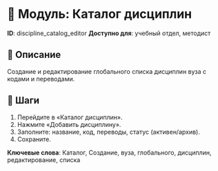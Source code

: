 # 📘 Модуль: Каталог дисциплин
**ID**: discipline_catalog_editor
**Доступно для**: учебный отдел, методист

## 📝 Описание
Создание и редактирование глобального списка дисциплин вуза с кодами и переводами.

## 🩜 Шаги
1. Перейдите в «Каталог дисциплин».
2. Нажмите «Добавить дисциплину».
3. Заполните: название, код, переводы, статус (активен/архив).
4. Сохраните.

**Ключевые слова**: Каталог, Создание, вуза, глобального, дисциплин, редактирование, списка
